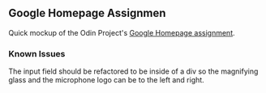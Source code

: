 ## Google Homepage Assignmen

Quick mockup of the Odin Project's [Google Homepage assignment](https://www.theodinproject.com/courses/foundations/lessons/html-css).

### Known Issues

The input field should be refactored to be inside of a div so the magnifying glass and the microphone logo can be to the left and right. 
